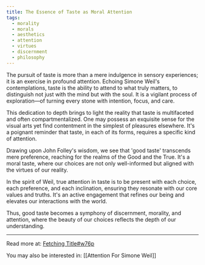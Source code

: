 ```yaml
---
title: The Essence of Taste as Moral Attention
tags:
  - morality
  - morals
  - aesthetics
  - attention
  - virtues
  - discernment
  - philosophy
---
```

The pursuit of taste is more than a mere indulgence in sensory experiences; it is an exercise in profound attention. Echoing Simone Weil's contemplations, taste is the ability to attend to what truly matters, to distinguish not just with the mind but with the soul. It is a vigilant process of exploration—of turning every stone with intention, focus, and care.

This dedication to depth brings to light the reality that taste is multifaceted and often compartmentalized. One may possess an exquisite sense for the visual arts yet find contentment in the simplest of pleasures elsewhere. It's a poignant reminder that taste, in each of its forms, requires a specific kind of attention.

Drawing upon John Folley's wisdom, we see that 'good taste' transcends mere preference, reaching for the realms of the Good and the True. It's a moral taste, where our choices are not only well-informed but aligned with the virtues of our reality.

In the spirit of Weil, true attention in taste is to be present with each choice, each preference, and each inclination, ensuring they resonate with our core values and truths. It's an active engagement that refines our being and elevates our interactions with the world.

Thus, good taste becomes a symphony of discernment, morality, and attention, where the beauty of our choices reflects the depth of our understanding.

----

Read more at: [Fetching Title#w76p](https://www.are.na/blog/notes-on-taste)

You may also be interested in: [[Attention For Simone Weil]]